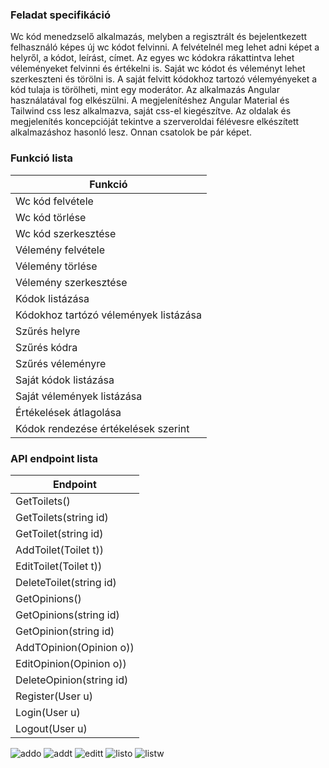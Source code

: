 ### Feladat specifikáció

Wc kód menedzselő alkalmazás, melyben a regisztrált és bejelentkezett felhasználó képes új wc kódot felvinni. A felvételnél meg lehet adni képet a helyről, a kódot, leírást, címet. Az egyes wc kódokra rákattintva lehet véleményeket felvinni és értékelni is. Saját wc kódot és véleményt lehet szerkeszteni és törölni is. A saját felvitt kódokhoz tartozó vélemyényeket a kód tulaja is törölheti, mint egy moderátor.
Az alkalmazás Angular használatával fog elkészülni. A megjelenítéshez Angular Material és Tailwind css lesz alkalmazva, saját css-el kiegészítve.
Az oldalak és megjelenítés koncepcióját tekintve a szerveroldai félévesre elkészített alkalmazáshoz hasonló lesz. Onnan csatolok be pár képet.

### Funkció lista
| Funkció |
| - |
| Wc kód felvétele |
| Wc kód törlése |
| Wc kód szerkesztése |
| Vélemény felvétele |
| Vélemény törlése |
| Vélemény szerkesztése |
| Kódok listázása |
| Kódokhoz tartózó vélemények listázása |
| Szűrés helyre |
| Szűrés kódra |
| Szűrés véleményre |
| Saját kódok listázása |
| Saját vélemények listázása |
| Értékelések átlagolása |
| Kódok rendezése értékelések szerint |

### API endpoint lista
| Endpoint |
| - |
| GetToilets() |
| GetToilets(string id) |
| GetToilet(string id) |
| AddToilet(Toilet t)) |
| EditToilet(Toilet t)) |
| DeleteToilet(string id) |
| GetOpinions() |
| GetOpinions(string id) |
| GetOpinion(string id) |
| AddTOpinion(Opinion o)) |
| EditOpinion(Opinion o)) |
| DeleteOpinion(string id) |
| Register(User u) |
| Login(User u) |
| Logout(User u) |

![addo](https://user-images.githubusercontent.com/80459242/236619158-19bb0e4a-e634-4d75-93f4-d2564e48021f.png)
![addt](https://user-images.githubusercontent.com/80459242/236619160-3df008bf-191a-4848-abb7-31043a1fb566.png)
![editt](https://user-images.githubusercontent.com/80459242/236619161-b670740b-845d-40d1-9186-0e254c4e5653.png)
![listo](https://user-images.githubusercontent.com/80459242/236619162-a1fbb9c0-ba5b-4ee8-8275-9ff27646887c.png)
![listw](https://user-images.githubusercontent.com/80459242/236619164-6c0daf73-b1af-413a-9317-d4c2d75d57d5.png)

